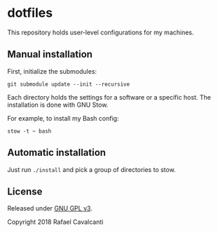 # dotfiles

This repository holds user-level configurations for my machines.

## Manual installation

First, initialize the submodules:

```
git submodule update --init --recursive
```

Each directory holds the settings for a software or a specific host. The installation is done with GNU Stow.

For example, to install my Bash config:

```
stow -t ~ bash
```

## Automatic installation

Just run `./install` and pick a group of directories to stow.

## License

Released under [GNU GPL v3](LICENSE).

Copyright 2018 Rafael Cavalcanti
